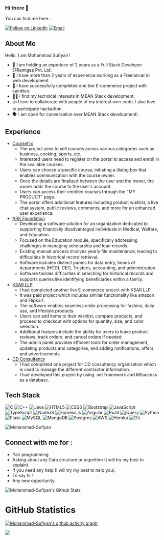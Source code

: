 ### Hi there 👋


<!-- Mohammad-Sufiyan's readme.md file -->

You can find me here :
<p align="left">
  <a href="https://www.linkedin.com/in/mohammad-sufiyan-974520172/"><img title="Follow on LinkedIn" src="https://img.shields.io/badge/LinkedIn-0077B5?style=for-the-badge&logo=linkedin&logoColor=white"/></a>
  <a href="mailto:mdsufiyanidrisi786@gmail.com"><img title="Email" src="https://img.shields.io/badge/Gmail-D14836?style=for-the-badge&logo=gmail&logoColor=white"/></a>

## About Me
Hello, I am Mohammad Sufiyan !
- 🔭 I am holding an experiece of 2 years as a Full Stack Developer @Remiges Pvt. Ltd.
- 🌱 I have more than 2 years of experience working as a Freelancer in web development.
- 🌱 I have successfully completed one live E-commerce project with kainkleo.
- 👩‍💻 I find my technical interests in MEAN Stack development. 
- 👍 I love to collaborate with people of my interest over code. I also love to participate hackathon. 
- 🗣️ I am open for conversation over MEAN Stack development!. 

## Experience 
 - [Courseflix]() 
    - The project aims to sell courses across various categories such as business, cooking, sports, etc.
    - Interested users need to register on the portal to access and enroll in the available courses.
    - Users can choose a speciﬁc course, initiating a dialog box that enables communication with the course owner.
    - Once the details are ﬁnalized between the user and the owner, the owner adds the course to the user's account.
    - Users can access their enrolled courses through the "MY PRODUCT" page.
    - The portal oﬀers additional features including product wishlist, a live chat system, public reviews, comments, and more for an enhanced user experience.
 - [ARK Foundation]() 
    - Developing a software solution for an organization dedicated to supporting ﬁnancially disadvantaged individuals in Medical, Welfare, and Education.
    - Focused on the Education module, speciﬁcally addressing challenges in managing scholarship and loan records.
    - Existing manual process involves yearly ﬁle maintenance, leading to diﬃculties in historical record retrieval.
    - Software includes distinct panels for data entry, heads of departments (HOD), CEO, Trustees, accounting, and administration.
    - Software tackles diﬃculties in searching for historical records and supports queries like identifying beneﬁciaries within a family.
 - [KSAR LLP]() 
    - I had completed another live E-commerce project with KSAR LLP.
    - It was paid project which includes similar functionality like amazon and Flipkart.
    - The software enables seamless order processing for fashion, daily use, and lifestyle products.
    - Users can add items to their wishlist, compare products, and proceed to checkout with options for quantity, size, and color selection.
    - Additional features include the ability for users to leave product reviews, track orders, and cancel orders if needed.
    - The admin panel provides eﬃcient tools for order management, updating products and categories, and adding notiﬁcations, oﬀers, and advertisements.
 - [CD Consultency]() 
    - I had completed one project for CD consultency organisation which is used to manage the different contractor information.
    - I had developed this project by using .net framework and MSaccess as a database.
 
## Tech Stack

![C](https://img.shields.io/badge/c-%2300599C.svg?style=for-the-badge&logo=c&logoColor=white)
![C++](https://img.shields.io/badge/c++-%2300599C.svg?style=for-the-badge&logo=c%2B%2B&logoColor=white)
![Java](https://img.shields.io/badge/java-%23ED8B00.svg?style=for-the-badge&logo=java&logoColor=white)
![HTML5](https://img.shields.io/badge/html5-%23E34F26.svg?style=for-the-badge&logo=html5&logoColor=white)
![CSS3](https://img.shields.io/badge/css3-%231572B6.svg?style=for-the-badge&logo=css3&logoColor=white)
![Bootstrap](https://img.shields.io/badge/bootstrap-%23563D7C.svg?style=for-the-badge&logo=bootstrap&logoColor=white)
![JavaScript](https://img.shields.io/badge/javascript-%23323330.svg?style=for-the-badge&logo=javascript&logoColor=%23F7DF1E)
![TypeScript](https://img.shields.io/badge/typescript-%23007ACC.svg?style=for-the-badge&logo=typescript&logoColor=white)
![NodeJS](https://img.shields.io/badge/node.js-6DA55F?style=for-the-badge&logo=node.js&logoColor=white)
![Express.js](https://img.shields.io/badge/express.js-%23404d59.svg?style=for-the-badge&logo=express&logoColor=%2361DAFB)
![Angular](https://img.shields.io/badge/angular-%23DD0031.svg?style=for-the-badge&logo=angular&logoColor=white)
![RxJS](https://img.shields.io/badge/rxjs-%23B7178C.svg?style=for-the-badge&logo=reactivex&logoColor=white)
![jQuery](https://img.shields.io/badge/jquery-%230769AD.svg?style=for-the-badge&logo=jquery&logoColor=white)
![Python](https://img.shields.io/badge/python-3670A0?style=for-the-badge&logo=python&logoColor=ffdd54)
![Flask](https://img.shields.io/badge/flask-%23000.svg?style=for-the-badge&logo=flask&logoColor=white)
![MySQL](https://img.shields.io/badge/mysql-%2300f.svg?style=for-the-badge&logo=mysql&logoColor=white)
![MongoDB](https://img.shields.io/badge/MongoDB-%234ea94b.svg?style=for-the-badge&logo=mongodb&logoColor=white)
![Postgres](https://img.shields.io/badge/postgres-%23316192.svg?style=for-the-badge&logo=postgresql&logoColor=white)
![AWS](https://img.shields.io/badge/AWS-%23FF9900.svg?style=for-the-badge&logo=amazon-aws&logoColor=white)
![Heroku](https://img.shields.io/badge/heroku-%23430098.svg?style=for-the-badge&logo=heroku&logoColor=white)
![Git](https://img.shields.io/badge/git-%23F05033.svg?style=for-the-badge&logo=git&logoColor=white)
<p align="left"> 
<img src="https://komarev.com/ghpvc/?username=Mohammad-SufiyanE&label=Views&color=blue&style=plastic" alt="Mohammad-Sufiyan" />
 </p>

## Connect with me for :
  - Pair programming
  - Asking about any Data strcuture or algorithm (I will try my best to explain)
  - If you need any help (I will try my best to help you).
  - To say hi !
  - Any new opportunity 
  

![Mohammad-Sufiyan's Github Stats](https://github-readme-stats.anuraghazra1.vercel.app/api?username=Mohammad-Sufiyan&show_icons=true&include_all_commits=true&theme=radical)

<h1 align="left">GitHub Statistics</h1>

[![Mohammad-Sufiyan's github activity graph](https://activity-graph.herokuapp.com/graph?username=Mohammad-Sufiyan&theme=github)](https://github.com/ashutosh00710/github-readme-activity-graph)


<a href="https://github.com/Mohammad-Sufiyan">
  <img align="center" src="https://github-readme-stats.vercel.app/api/top-langs/?username=Mohammad-Sufiyan&theme=tokyonight&layout=compact&" />
</a>
</p>
